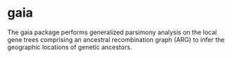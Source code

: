 # gaia
The gaia package performs generalized parsimony analysis on the local gene 
trees comprising an ancestral recombination graph (ARG) to infer the geographic 
locations of genetic ancestors.
